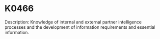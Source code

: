 # K0466
Description: Knowledge of internal and external partner intelligence processes and the development of information requirements and essential information.
